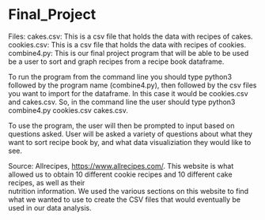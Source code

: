 # Final_Project
Files:
  cakes.csv: This is a csv file that holds the data with recipes of cakes. 
  cookies.csv: This is a csv file that holds the data with recipes of cookies. 
  combine4.py: This is our final project program that will be able to be used be a user to sort
    and graph recipes from a recipe book dataframe.

To run the program from the command line you should type python3 followed by the program name (combine4.py), then followed by the csv files 
  you want to import for the dataframe. In this case it would be cookies.csv and cakes.csv. So, in the command line 
  the user should type python3 combine4.py cookies.csv cakes.csv. 
  
To use the program, the user will then be prompted to input based on questions asked. User will be asked a variety of questions
  about what they want to sort recipe book by, and what data visualiziation they would like to see. 
 
Source:
   Allrecipes, https://www.allrecipes.com/. This website is what allowed us to obtain 10 different cookie recipes and 10 different cake recipes, as well as their   
   nutrition information. We used the various sections on this website to find what we wanted to use to create the CSV files that would eventually be used in our 
   data analysis.
  
